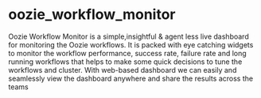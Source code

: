 # oozie_workflow_monitor
Oozie Workflow Monitor is a simple,insightful &amp; agent less live dashboard for monitoring the Oozie workflows. It is packed with eye catching widgets to monitor the workflow performance, success rate, failure rate and long running workflows that helps to make some quick decisions to tune the workflows and cluster. With web-based dashboard we can easily and seamlessly view the dashboard anywhere and share the results across the teams
